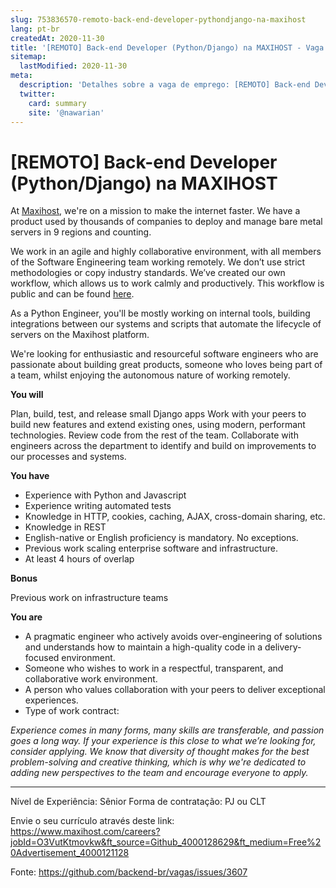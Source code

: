 ```yaml
---
slug: 753836570-remoto-back-end-developer-pythondjango-na-maxihost
lang: pt-br
createdAt: 2020-11-30
title: '[REMOTO] Back-end Developer (Python/Django) na MAXIHOST - Vaga de Emprego'
sitemap:
  lastModified: 2020-11-30
meta:
  description: 'Detalhes sobre a vaga de emprego: [REMOTO] Back-end Developer (Python/Django) na MAXIHOST'
  twitter:
    card: summary
    site: '@nawarian'
---
```


# [REMOTO] Back-end Developer (Python/Django) na MAXIHOST

At [Maxihost](www.maxihost.com), we're on a mission to make the internet faster. We have a product used by thousands of companies to deploy and manage bare metal servers in 9 regions and counting.

We work in an agile and highly collaborative environment, with all members of the Software Engineering team working remotely. We don’t use strict methodologies or copy industry standards. We’ve created our own workflow, which allows us to work calmly and productively. This workflow is public and can be found [here](https://www.notion.so/maxihost/How-we-work-51df61186a924e97ad4c05a4a5106c96).

As a Python Engineer, you'll be mostly working on internal tools, building integrations between our systems and scripts that automate the lifecycle of servers on the Maxihost platform.

We're looking for enthusiastic and resourceful software engineers who are passionate about building great products, someone who loves being part of a team, whilst enjoying the autonomous nature of working remotely.

**You will**

Plan, build, test, and release small Django apps
Work with your peers to build new features and extend existing ones, using modern, performant technologies.
Review code from the rest of the team.
Collaborate with engineers across the department to identify and build on improvements to our processes and systems.

**You have**

- Experience with Python and Javascript
- Experience writing automated tests
- Knowledge in HTTP, cookies, caching, AJAX, cross-domain sharing, etc.
- Knowledge in REST
- English-native or English proficiency is mandatory. No exceptions.
- Previous work scaling enterprise software and infrastructure.
- At least 4 hours of overlap

**Bonus**

Previous work on infrastructure teams 

**You are**

- A pragmatic engineer who actively avoids over-engineering of solutions and understands how to maintain a high-quality code in a delivery-focused environment.
- Someone who wishes to work in a respectful, transparent, and collaborative work environment.
- A person who values collaboration with your peers to deliver exceptional experiences.
- Type of work contract: 

_Experience comes in many forms, many skills are transferable, and passion goes a long way. If your experience is this close to what we’re looking for, consider applying. We know that diversity of thought makes for the best problem-solving and creative thinking, which is why we're dedicated to adding new perspectives to the team and encourage everyone to apply._

-----------
Nível de Experiência: Sênior
Forma de contratação: PJ ou CLT

Envie o seu currículo através deste link: https://www.maxihost.com/careers?jobId=O3VutKtmovkw&ft_source=Github_4000128629&ft_medium=Free%20Advertisement_4000121128

Fonte: https://github.com/backend-br/vagas/issues/3607